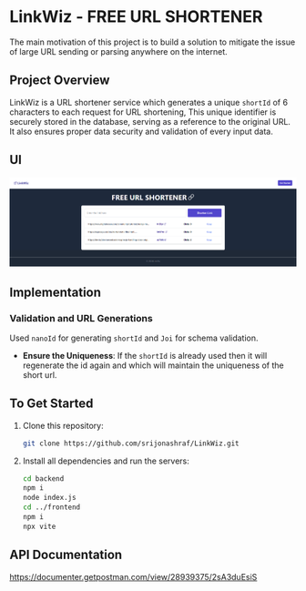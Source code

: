 # LinkWiz - FREE URL SHORTENER

The main motivation of this project is to build a solution to mitigate the issue of large URL sending or parsing anywhere on the internet.

## Project Overview

LinkWiz is a URL shortener service which generates a unique `shortId` of 6 characters to each request for URL shortening, This unique identifier is securely stored in the database, serving as a reference to the original URL. It also ensures proper data security and validation of every input data.

## UI
![LinkWiz](./ui-design.png)

## Implementation

### Validation and URL Generations 

Used `nanoId` for generating `shortId` and `Joi` for schema validation.

- **Ensure the Uniqueness**:
  If the  `shortId` is already used then it will regenerate the id again and which will maintain the uniqueness of the short url.

## To Get Started

1. Clone this repository:

   ```bash
   git clone https://github.com/srijonashraf/LinkWiz.git
   ```

2. Install all dependencies and run the servers:

   ```bash
   cd backend
   npm i
   node index.js
   cd ../frontend
   npm i
   npx vite
   ```


## API Documentation

https://documenter.getpostman.com/view/28939375/2sA3duEsiS
